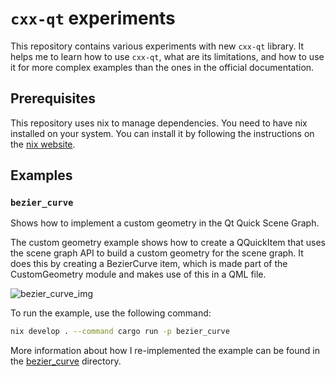 # `cxx-qt` experiments

This repository contains various experiments with new `cxx-qt` library. It helps me to learn how to use `cxx-qt`, what are its limitations, and how to use it for more complex examples than the ones in the official documentation.

## Prerequisites

This repository uses nix to manage dependencies. You need to have nix installed on your system. You can install it by following the instructions on the [nix website](https://nixos.org/download.html).

## Examples

### `bezier_curve`

Shows how to implement a custom geometry in the Qt Quick Scene Graph.

The custom geometry example shows how to create a QQuickItem that uses the scene graph API to build a custom geometry for the scene graph. It does this by creating a BezierCurve item, which is made part of the CustomGeometry module and makes use of this in a QML file.

![bezier_curve_img](https://doc.qt.io/qt-6/images/custom-geometry-example.png)

To run the example, use the following command:

```bash
nix develop . --command cargo run -p bezier_curve
```

More information about how I re-implemented the example can be found in the [bezier_curve](src/bezier_curve/README.md) directory.
